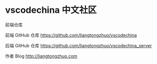 # vscodechina 中文社区

前端仓库

前端 GitHub 仓库  https://github.com/liangtongzhuo/vscodechina

后端 GitHub 仓库  https://github.com/liangtongzhuo/vscodechina_server

作者 Blog http://liangtongzhuo.com



